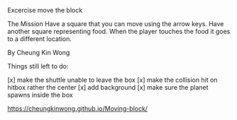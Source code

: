 Excercise move the block

The Mission
Have a square that you can move using the arrow keys. Have another square representing food. When the player touches the food it goes to a different location.

By Cheung Kin Wong

Things still left to do:

[x] make the shuttle unable to leave the box
[x] make the collision hit on hitbox rather the center
[x] add background
[x] make sure the planet spawns inside the box

https://cheungkinwong.github.io/Moving-block/
